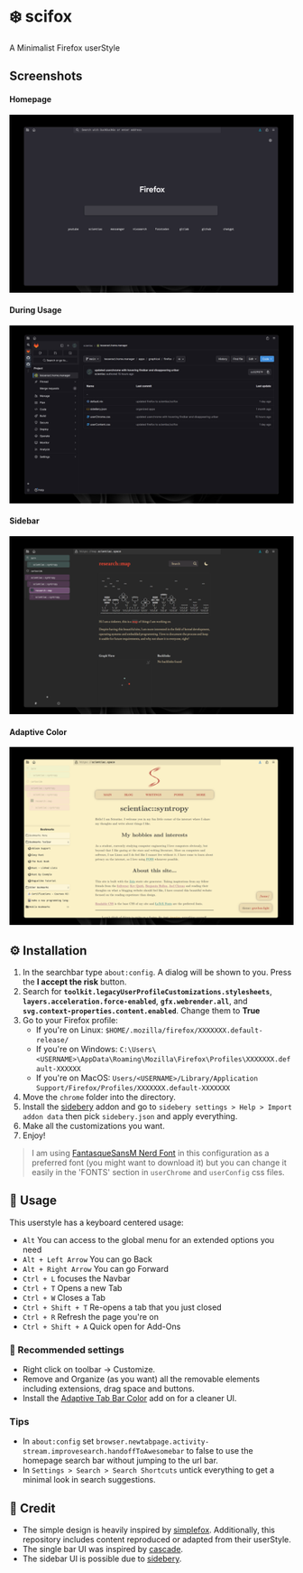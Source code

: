 # ❄️ scifox
A Minimalist Firefox userStyle

## Screenshots

#### Homepage
![homepage](images/homepage.png)
#### During Usage
![during-usage](images/while-using.png)
#### Sidebar
![sidebar](images/sidebar.png)
#### Adaptive Color
![adaptive-colors](images/adaptive-colors.png)

## ⚙️ Installation
1. In the searchbar type `about:config`. A dialog will be shown to you. Press the **I accept the risk** button.
2. Search for **`toolkit.legacyUserProfileCustomizations.stylesheets`**, **`layers.acceleration.force-enabled`**, **`gfx.webrender.all`**, and **`svg.context-properties.content.enabled`**. Change them to **True**
3. Go to your Firefox profile:
    - If you're on Linux: `$HOME/.mozilla/firefox/XXXXXXX.default-release/`
    - If you're on Windows: `C:\Users\<USERNAME>\AppData\Roaming\Mozilla\Firefox\Profiles\XXXXXXX.default-XXXXXX`
    - If you're on MacOS: `Users/<USERNAME>/Library/Application Support/Firefox/Profiles/XXXXXXX.default-XXXXXXX`
4. Move the `chrome` folder into the directory.
5. Install the [sidebery](https://addons.mozilla.org/en-US/firefox/addon/sidebery/) addon and go to `sidebery settings > Help > Import addon data` then pick `sidebery.json` and apply everything.
6. Make all the customizations you want.
7. Enjoy!

> I am using [FantasqueSansM Nerd Font](https://www.nerdfonts.com/font-downloads) in this configuration as a preferred font (you might want to download it) but you can change it easily in the 'FONTS' section in `userChrome` and `userConfig` css files.

## 🚀 Usage

This userstyle has a keyboard centered usage:

-   `Alt` You can access to the global menu for an extended options you need
-   `Alt + Left Arrow` You can go Back
-   `Alt + Right Arrow` You can go Forward
-   `Ctrl + L` focuses the Navbar
-   `Ctrl + T` Opens a new Tab
-   `Ctrl + W` Closes a Tab
-   `Ctrl + Shift + T` Re-opens a tab that you just closed
-   `Ctrl + R` Refresh the page you're on
-   `Ctrl + Shift + A` Quick open for Add-Ons

### 🔧 Recommended settings

- Right click on toolbar -> Customize.
- Remove and Organize (as you want) all the removable elements including extensions, drag space and buttons.
- Install the [Adaptive Tab Bar Color](https://addons.mozilla.org/en-US/firefox/addon/adaptive-tab-bar-colour/) add on for a cleaner UI.

### Tips

- In `about:config` set `browser.newtabpage.activity-stream.improvesearch.handoffToAwesomebar` to false to use the homepage search bar without jumping to the url bar.
- In `Settings > Search > Search Shortcuts` untick everything to get a minimal look in search suggestions.

## 🎉 Credit
* The simple design is heavily inspired by [simplefox](https://github.com/migueravila/SimpleFox). Additionally, this repository includes content reproduced or adapted from their userStyle.
* The single bar UI was inspired by [cascade](https://github.com/cascadefox/cascade).
* The sidebar UI is possible due to [sidebery](https://github.com/mbnuqw/sidebery).
